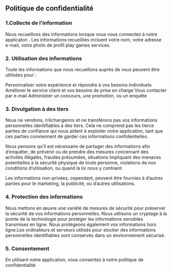 ## Politique de confidentialité


### 1.Collecte de l’information

Nous recueillons des informations lorsque vous vous connectez à notre applicaton . Les informations recueillies incluent votre nom, votre adresse e-mail, votre photo de profil play games services.

### 2. Utilisation des informations

Toute les informations que nous recueillons auprès de vous peuvent être utilisées pour :

Personnaliser votre expérience et répondre à vos besoins individuels
Améliorer le service client et vos besoins de prise en charge
Vous contacter par e-mail
Administrer un concours, une promotion, ou un enquête

### 3. Divulgation à des tiers

Nous ne vendons, n’échangeons et ne transférons pas vos informations personnelles identifiables à des tiers. Cela ne comprend pas les tierce parties de confiance qui nous aident à exploiter notre application, tant que ces parties conviennent de garder ces informations confidentielles.

Nous pensons qu’il est nécessaire de partager des informations afin d’enquêter, de prévenir ou de prendre des mesures concernant des activités illégales, fraudes présumées, situations impliquant des menaces potentielles à la sécurité physique de toute personne, violations de nos conditions d’utilisation, ou quand la loi nous y contraint.

Les informations non-privées, cependant, peuvent être fournies à d’autres parties pour le marketing, la publicité, ou d’autres utilisations.

### 4. Protection des informations

Nous mettons en œuvre une variété de mesures de sécurité pour préserver la sécurité de vos informations personnelles. Nous utilisons un cryptage à la pointe de la technologie pour protéger les informations sensibles transmises en ligne. Nous protégeons également vos informations hors ligne.Les ordinateurs et serveurs utilisés pour stocker des informations personnelles identifiables sont conservés dans un environnement sécurisé.



### 5. Consentement
En utilisant notre application, vous consentez à notre politique de confidentialité.
